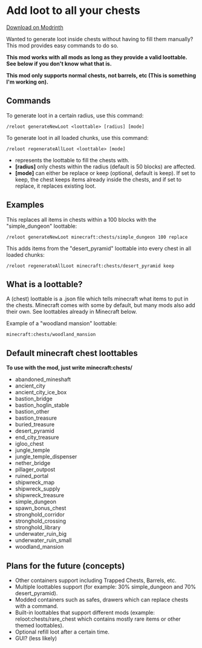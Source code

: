 # Add loot to all your chests

[Download on Modrinth](https://modrinth.com/mod/reloot/)

Wanted to generate loot inside chests without having to fill them manually? This mod provides easy commands to do so.

**This mod works with all mods as long as they provide a valid loottable. See below if you don't know what that is.**

**This mod only supports normal chests, not barrels, etc (This is something I'm working on).**

## Commands
To generate loot in a certain radius, use this command:

```
/reloot generateNewLoot <loottable> [radius] [mode]
```
To generate loot in all loaded chunks, use this command:

```
/reloot regenerateAllLoot <loottable> [mode]
```
- **<loottable>** represents the loottable to fill the chests with.
- **[radius]** only chests within the radius (default is 50 blocks) are affected.
- **[mode]** can either be replace or keep (optional, default is keep). If set to keep, the chest keeps items already inside the chests, and if set to replace, it replaces existing loot.

## Examples

This replaces all items in chests within a 100 blocks with the "simple_dungeon" loottable:
```
/reloot generateNewLoot minecraft:chests/simple_dungeon 100 replace
```

This adds items from the "desert_pyramid" loottable into every chest in all loaded chunks:
```
/reloot regenerateAllLoot minecraft:chests/desert_pyramid keep
```


## What is a loottable?
A (chest) loottable is a .json file which tells minecraft what items to put in the chests. Minecraft comes with some by default, but many mods also add their own. See loottables already in Minecraft below.

Example of a "woodland mansion" loottable:

```
minecraft:chests/woodland_mansion
```


## Default minecraft chest loottables
**To use with the mod, just write minecraft:chests/<loottable here>**

- abandoned_mineshaft
- ancient_city
- ancient_city_ice_box
- bastion_bridge
- bastion_hoglin_stable
- bastion_other
- bastion_treasure
- buried_treasure
- desert_pyramid
- end_city_treasure
- igloo_chest
- jungle_temple
- jungle_temple_dispenser
- nether_bridge
- pillager_outpost
- ruined_portal
- shipwreck_map
- shipwreck_supply
- shipwreck_treasure
- simple_dungeon
- spawn_bonus_chest
- stronghold_corridor
- stronghold_crossing
- stronghold_library
- underwater_ruin_big
- underwater_ruin_small
- woodland_mansion  

## Plans for the future (concepts)
- Other containers support including Trapped Chests, Barrels, etc.
- Multiple loottables support (for example: 30% simple_dungeon and 70% desert_pyramid).
- Modded containers such as safes, drawers which can replace chests with a command.
- Built-in loottables that support different mods (example: reloot:chests/rare_chest which contains mostly rare items or other themed loottables).
- Optional refill loot after a certain time.
- GUI? (less likely)
